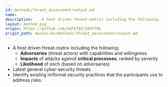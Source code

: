 ```yaml
---
id: methods/threat_assessment/output.md
name: 
description:    A host driven threat-matrix including the following:     Adversaries (threat actors) with capabilities and willingness     Impacts of attacks against critical processes, ranked by severity     Likelihood of each...
layout: method.pug
origin: https://github.com/SAFETAG/SAFETAG
origin_path: master/en/methods/threat_assessment/output.md
---
```


  * A host driven threat-matrix including the following:
    * **Adversaries** (threat actors) with capabilities and willingness
    * **Impacts** of attacks against **critical processes**, ranked by severity
    * **Likelihood** of each (based on adversaries)
  * Latest general cyber-security threats
  * Identify existing in/formal security practices that the participants use to address risks.


